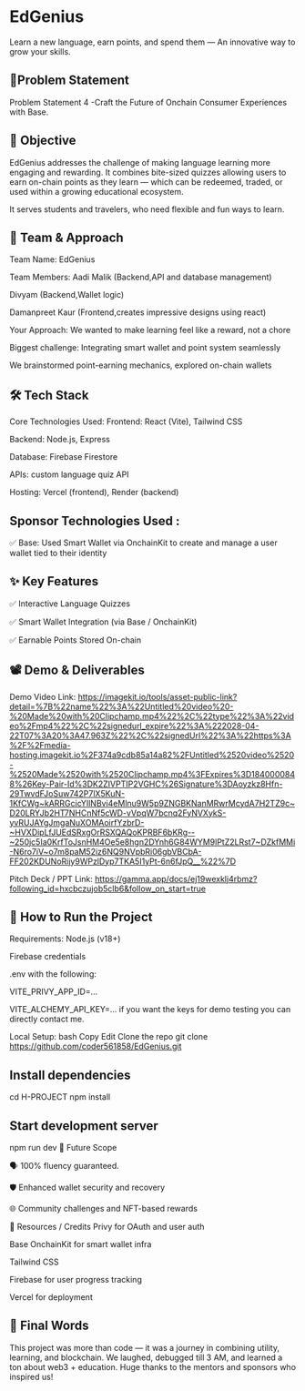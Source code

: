 # EdGenius

Learn a new language, earn points, and spend them — An innovative way to grow your skills.

## 📌Problem Statement

Problem Statement 4 -Craft the Future of Onchain Consumer Experiences with Base.

## 🎯 Objective

EdGenius addresses the challenge of making language learning more engaging and rewarding. It combines bite-sized quizzes allowing users to earn on-chain points as they learn — which can be redeemed, traded, or used within a growing educational ecosystem.

It serves students and travelers, who need flexible and fun ways to learn.

## 🧠 Team & Approach
Team Name:
EdGenius

Team Members:
Aadi Malik (Backend,API and database management)

Divyam (Backend,Wallet logic)

Damanpreet Kaur (Frontend,creates impressive designs using react)

Your Approach:
We wanted to make learning feel like a reward, not a chore

Biggest challenge: Integrating smart wallet and point system seamlessly

We brainstormed point-earning mechanics, explored on-chain wallets


## 🛠️ Tech Stack
Core Technologies Used:
Frontend: React (Vite), Tailwind CSS

Backend: Node.js, Express

Database: Firebase Firestore

APIs: custom language quiz API

Hosting: Vercel (frontend), Render (backend)

## Sponsor Technologies Used :
✅ Base: Used Smart Wallet via OnchainKit to create and manage a user wallet tied to their identity

## ✨ Key Features
✅ Interactive Language Quizzes

✅ Smart Wallet Integration (via Base / OnchainKit)

✅ Earnable Points Stored On-chain

## 📽️ Demo & Deliverables
Demo Video Link: https://imagekit.io/tools/asset-public-link?detail=%7B%22name%22%3A%22Untitled%20video%20-%20Made%20with%20Clipchamp.mp4%22%2C%22type%22%3A%22video%2Fmp4%22%2C%22signedurl_expire%22%3A%222028-04-22T07%3A20%3A47.963Z%22%2C%22signedUrl%22%3A%22https%3A%2F%2Fmedia-hosting.imagekit.io%2F374a9cdb85a14a82%2FUntitled%2520video%2520-%2520Made%2520with%2520Clipchamp.mp4%3FExpires%3D1840000848%26Key-Pair-Id%3DK2ZIVPTIP2VGHC%26Signature%3DAoyzkz8Hfn-29TwvdFJoSuw742P7lX5KuN-1KfCWg~kARRGcicYIlNBvi4eMlnu9W5p9ZNGBKNanMRwrMcydA7H2TZ9c~D20LRYJb2HT7NHCnNf5cWD-vVpqW7bcnq2FyNVXykS-yvRUJAYgJmgaNuXOMAoirfYzbrD-~HVXDipLfJUEdSRxgOrRSXQAQoKPRBF6bKRg--~250jc5Ia0KrfToJsnHM4Oe5e8hgn2DYnh6G84WYM9lPtZ2LRst7~DZkfMMi-N6ro7iV~o7m8paM52iz6NQ9NVpbRi06gbVBCbA-FF202KDUNoRijy9WPzlDyp7TKA5I1yPt-6n6fJpQ__%22%7D

Pitch Deck / PPT Link: https://gamma.app/docs/ej19wexklj4rbmz?following_id=hxcbczujob5clb6&follow_on_start=true



## 🧪 How to Run the Project
Requirements:
Node.js (v18+)

Firebase credentials

.env with the following:

VITE_PRIVY_APP_ID=...

VITE_ALCHEMY_API_KEY=...
if you want the keys for demo testing you can directly contact me.

Local Setup:
bash
Copy
Edit
Clone the repo
git clone https://github.com/coder561858/EdGenius.git

## Install dependencies
cd H-PROJECT
npm install

## Start development server
npm run dev
🧬 Future Scope

🗣️ 100% fluency guaranteed.

🛡️ Enhanced wallet security and recovery

🌐 Community challenges and NFT-based rewards



📎 Resources / Credits
Privy for OAuth and user auth

Base OnchainKit for smart wallet infra

Tailwind CSS

Firebase for user progress tracking

Vercel for deployment

## 🏁 Final Words
This project was more than code — it was a journey in combining utility, learning, and blockchain. We laughed, debugged till 3 AM, and learned a ton about web3 + education. Huge thanks to the mentors and sponsors who inspired us!
